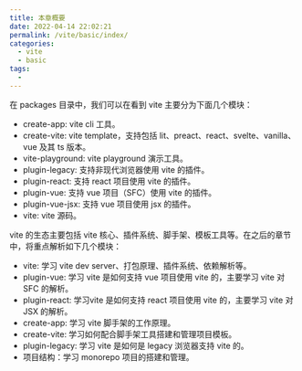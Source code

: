 ```yaml
---
title: 本章概要
date: 2022-04-14 22:02:21
permalink: /vite/basic/index/
categories:
  - vite
  - basic
tags:
  - 
---
```


在 packages 目录中，我们可以在看到 vite 主要分为下面几个模块：

- create-app: vite cli 工具。
- create-vite: vite template，支持包括 lit、preact、react、svelte、vanilla、vue 及其 ts 版本。
- vite-playground: vite playground 演示工具。
- plugin-legacy: 支持非现代浏览器使用 vite 的插件。
- plugin-react: 支持 react 项目使用 vite 的插件。
- plugin-vue: 支持 vue 项目（SFC）使用 vite 的插件。
- plugin-vue-jsx: 支持 vue 项目使用 jsx 的插件。
- vite: vite 源码。

vite 的生态主要包括 vite 核心、插件系统、脚手架、模板工具等。在之后的章节中，将重点解析如下几个模块：

- vite: 学习 vite dev server、打包原理、插件系统、依赖解析等。
- plugin-vue: 学习 vite 是如何支持 vue 项目使用 vite 的，主要学习 vite 对 SFC 的解析。
- plugin-react: 学习vite 是如何支持 react 项目使用 vite 的，主要学习 vite 对 JSX 的解析。
- create-app: 学习 vite 脚手架的工作原理。
- create-vite: 学习如何配合脚手架工具搭建和管理项目模板。
- plugin-legacy: 学习 vite 是如何是 legacy 浏览器支持 vite 的。
- 项目结构：学习 monorepo 项目的搭建和管理。

